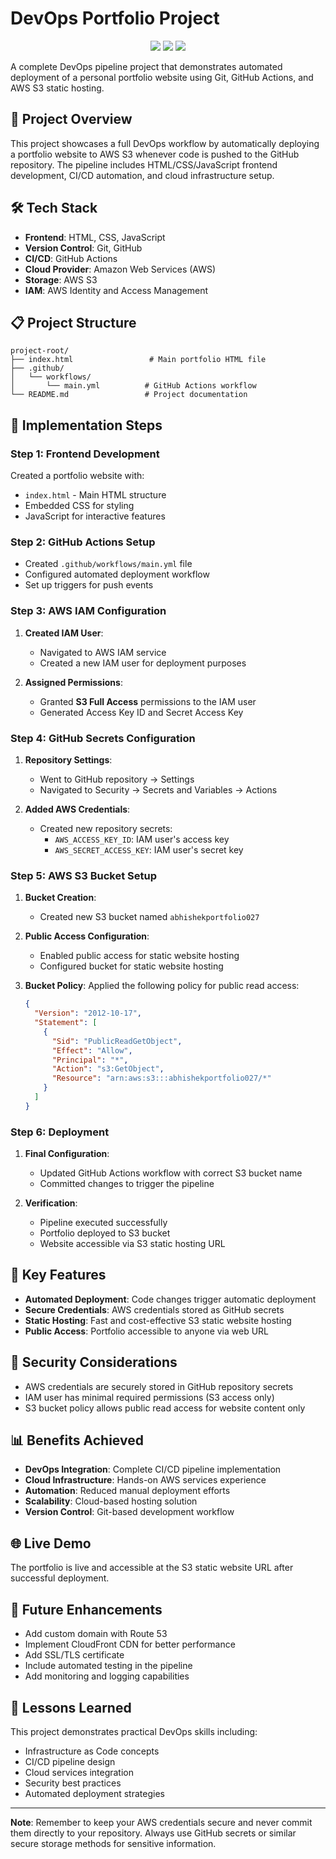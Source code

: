 # DevOps Portfolio Project

<p align="center">
  <img src="https://img.shields.io/badge/CI%2FCD-GitHub%20Actions-blue?logo=githubactions" />
  <img src="https://img.shields.io/badge/Hosted%20On-AWS%20S3-orange?logo=amazonaws" />
  <img src="https://img.shields.io/badge/Built%20With-HTML%2FCSS%2FJS-yellow?logo=html5" />
</p>

A complete DevOps pipeline project that demonstrates automated deployment of a personal portfolio website using Git, GitHub Actions, and AWS S3 static hosting.

## 🚀 Project Overview

This project showcases a full DevOps workflow by automatically deploying a portfolio website to AWS S3 whenever code is pushed to the GitHub repository. The pipeline includes HTML/CSS/JavaScript frontend development, CI/CD automation, and cloud infrastructure setup.

## 🛠️ Tech Stack

- **Frontend**: HTML, CSS, JavaScript
- **Version Control**: Git, GitHub
- **CI/CD**: GitHub Actions
- **Cloud Provider**: Amazon Web Services (AWS)
- **Storage**: AWS S3
- **IAM**: AWS Identity and Access Management

## 📋 Project Structure

```
project-root/
├── index.html                 # Main portfolio HTML file
├── .github/
│   └── workflows/
│       └── main.yml          # GitHub Actions workflow
└── README.md                 # Project documentation
```

## 🔧 Implementation Steps

### Step 1: Frontend Development
Created a portfolio website with:
- `index.html` - Main HTML structure
- Embedded CSS for styling
- JavaScript for interactive features

### Step 2: GitHub Actions Setup
- Created `.github/workflows/main.yml` file
- Configured automated deployment workflow
- Set up triggers for push events

### Step 3: AWS IAM Configuration
1. **Created IAM User**:
   - Navigated to AWS IAM service
   - Created a new IAM user for deployment purposes

2. **Assigned Permissions**:
   - Granted **S3 Full Access** permissions to the IAM user
   - Generated Access Key ID and Secret Access Key

### Step 4: GitHub Secrets Configuration
1. **Repository Settings**:
   - Went to GitHub repository → Settings
   - Navigated to Security → Secrets and Variables → Actions

2. **Added AWS Credentials**:
   - Created new repository secrets:
     - `AWS_ACCESS_KEY_ID`: IAM user's access key
     - `AWS_SECRET_ACCESS_KEY`: IAM user's secret key

### Step 5: AWS S3 Bucket Setup
1. **Bucket Creation**:
   - Created new S3 bucket named `abhishekportfolio027`

2. **Public Access Configuration**:
   - Enabled public access for static website hosting
   - Configured bucket for static website hosting

3. **Bucket Policy**:
   Applied the following policy for public read access:
   ```json
   {
     "Version": "2012-10-17",
     "Statement": [
       {
         "Sid": "PublicReadGetObject",
         "Effect": "Allow",
         "Principal": "*",
         "Action": "s3:GetObject",
         "Resource": "arn:aws:s3:::abhishekportfolio027/*"
       }
     ]
   }
   ```

### Step 6: Deployment
1. **Final Configuration**:
   - Updated GitHub Actions workflow with correct S3 bucket name
   - Committed changes to trigger the pipeline

2. **Verification**:
   - Pipeline executed successfully
   - Portfolio deployed to S3 bucket
   - Website accessible via S3 static hosting URL

## 🎯 Key Features

- **Automated Deployment**: Code changes trigger automatic deployment
- **Secure Credentials**: AWS credentials stored as GitHub secrets
- **Static Hosting**: Fast and cost-effective S3 static website hosting
- **Public Access**: Portfolio accessible to anyone via web URL

## 🔐 Security Considerations

- AWS credentials are securely stored in GitHub repository secrets
- IAM user has minimal required permissions (S3 access only)
- S3 bucket policy allows public read access for website content only

## 📊 Benefits Achieved

- **DevOps Integration**: Complete CI/CD pipeline implementation
- **Cloud Infrastructure**: Hands-on AWS services experience
- **Automation**: Reduced manual deployment efforts
- **Scalability**: Cloud-based hosting solution
- **Version Control**: Git-based development workflow

## 🌐 Live Demo

The portfolio is live and accessible at the S3 static website URL after successful deployment.

## 🚀 Future Enhancements

- Add custom domain with Route 53
- Implement CloudFront CDN for better performance
- Add SSL/TLS certificate
- Include automated testing in the pipeline
- Add monitoring and logging capabilities

## 📝 Lessons Learned

This project demonstrates practical DevOps skills including:
- Infrastructure as Code concepts
- CI/CD pipeline design
- Cloud services integration
- Security best practices
- Automated deployment strategies

---

**Note**: Remember to keep your AWS credentials secure and never commit them directly to your repository. Always use GitHub secrets or similar secure storage methods for sensitive information.
